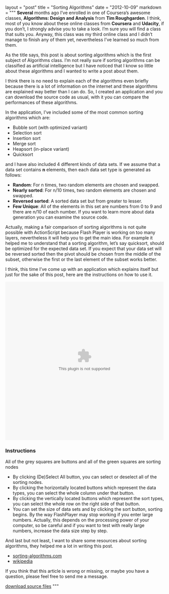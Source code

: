 layout = "post"
title = "Sorting Algorithms"
date = "2012-10-09"
markdown = """
**Several** months ago I’ve enrolled in one of Coursera’s awesome classes, **Algorithms: Design and Analysis** from **Tim Roughgarden**. I think, most of you know about these online classes from **Coursera** and **Udacity**, if you don’t, I strongly advise you to take a look. I’m sure you will find a class that suits you. Anyway, this class was my third online class and I didn’t manage to finish any of them yet, nevertheless I’ve learned so much from them.

As the title says, this post is about sorting algorithms which is the first subject of Algorithms class. I’m not really sure if sorting algorithms can be classified as artificial intelligence but I have noticed that I know so little about these algorithms and I wanted to write a post about them.

I think there is no need to explain each of the algorithms even briefly because there is a lot of information on the internet and these algorithms are explained way better than I can do. So, I created an application and you can download the source code as usual, with it you can compare the performances of these algorithms.

In the application, I’ve included some of the most common sorting algorithms which are:

* Bubble sort (with optimized variant)
* Selection sort
* Insertion sort
* Merge sort
* Heapsort (in-place variant)
* Quicksort

and I have also included 4 different kinds of data sets. If we assume that a data set contains **n** elements, then each data set type is generated as follows:

* **Random**: For n times, two random elements are chosen and swapped.
* **Nearly sorted**: For n/10 times, two random elements are chosen and swapped.
* **Reversed sorted**: A sorted data set but from greater to lesser.
* **Few Unique**: All of the elements in this set are numbers from 0 to 9 and there are n/10 of each number. If you want to learn more about data generation you can examine the source code.

Actually, making a fair comparison of sorting algorithms is not quite possible with ActionScript because Flash Player is working on too many layers, nevertheless it will help you to get the main idea. For example it helped me to understand that a sorting algorithm, let’s say quicksort, should be optimized for the expected data set. If you expect that your data set will be reversed sorted then the pivot should be chosen from the middle of the subset, otherwise the first or the last element of the subset works better.

I think, this time I’ve come up with an application which explains itself but just for the sake of this post, here are the instructions on how to use it.

<object width="500" height="500" data="/assets/2012/sorting_algorithms.swf"></object>

### Instructions
All of the grey squares are buttons and all of the green squares are sorting nodes

* By clicking (De)Select All button, you can select or deselect all of the sorting nodes.
* By clicking the horizontally located buttons which represent the data types, you can select the whole column under that button.
* By clicking the vertically located buttons which represent the sort types, you can select the whole row on the right side of that button.
* You can set the size of data sets and by clicking the sort button, sorting begins. By the way FlashPlayer may stop working if you enter large numbers. Actually, this depends on the processing power of your computer, so be careful and if you want to test with really large numbers, increase the data size step by step.
 
And last but not least, I want to share some resources about sorting algorithms, they helped me a lot in writing this post.

* [sorting-algorithms.com](http://www.sorting-algorithms.com)
* [wikipedia](http://en.wikipedia.org/wiki/Sorting_algorithm)

If you think that this article is wrong or missing, or maybe you have a question, please feel free to send me a message.

[download source files](/assets/2012/sorting_algorithms_source.zip)
"""
